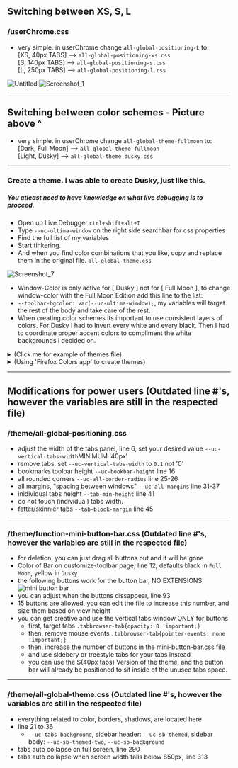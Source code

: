## Switching between XS, S, L
### /userChrome.css
- very simple. in userChrome change `all-global-positioning-L` to: <br>
[XS, 40px TABS] --> `all-global-positioning-xs.css` <br>
[S, 140px TABS] --> `all-global-positioning-s.css` <br>
[L, 250px TABS] --> `all-global-positioning-l.css` <br>

![Untitled](https://github.com/soulhotel/FF-CSS-ULTIMA/assets/155501797/9a75ae49-2217-4757-ba89-15d99b545a26)
![Screenshot_1](https://github.com/soulhotel/FF-CSS-ULTIMA/assets/155501797/df0ddb4f-e8bf-46ff-8846-f7118739d874)

---

## Switching between color schemes - Picture above ^

- very simple. in userChrome change `all-global-theme-fullmoon` to: <br>
[Dark, Full Moon] --> `all-global-theme-fullmoon` <br>
[Light, Dusky] --> `all-global-theme-dusky.css` <br>

---

### Create a theme. I was able to create Dusky, just like this.
##### You atleast need to have knowledge on what live debugging is to proceed.
- Open up Live Debugger `ctrl+shift+alt+I`
- Type `--uc-ultima-window` on the right side searchbar for css properties
- Find the full list of my variables
- Start tinkering.
- And when you find color combinations that you like, copy and replace them in the original file. `all-global-theme.css`

![Screenshot_7](https://github.com/soulhotel/FF-CSS-ULTIMA/assets/155501797/88e4ac9e-68e0-48de-a9bc-517c14f1a23f)

- Window-Color is only active for [ Dusky ] not for [ Full Moon ], to change window-color with the Full Moon Edition add this line to the list:
- `--toolbar-bgcolor: var(--uc-ultima-window);`, my variables will target the rest of the body and take care of the rest.
- When creating color schemes its important to use consistent layers of colors. For Dusky I had to Invert every white and every black. Then I had to coordinate proper accent colors to compliment the white backgrounds i decided on.

<details>
  <summary>(Click me for example of themes file)</summary>

![Screenshot_2](https://github.com/soulhotel/FF-CSS-ULTIMA/assets/155501797/4e3a989c-8366-4fcc-8933-d42449c8f51c)
</details>
<details>
  <summary>(Using 'Firefox Colors app' to create themes)</summary>

![Screenshot_1](https://github.com/soulhotel/FF-CSS-ULTIMA/assets/155501797/50ede808-227d-4ef0-b49b-692c8cf70b64)
</details>

---

## Modifications for power users (Outdated line #'s, however the variables are still in the respected file)

### /theme/all-global-positioning.css

- adjust the width of the tabs panel, line 6, set your desired value `--uc-vertical-tabs-width`MINIMUM '40px'
- remove tabs, set `--uc-vertical-tabs-width` to `0.1` not '0'
- bookmarks toolbar height `--uc-bookbar-height` line 16
- all rounded corners `--uc-all-border-radius` line 25-26
- all margins, "spacing between windows" `--uc-all-margins` line 31-37
- inidividual tabs height `--tab-min-height` line 41
- do not touch (individual) tabs width.
- fatter/skinnier tabs `--tab-block-margin` line 45

---

### /theme/function-mini-button-bar.css (Outdated line #'s, however the variables are still in the respected file)

- for deletion, you can just drag all buttons out and it will be gone
- Color of Bar on customize-toolbar page, line 12, defaults black in `Full Moon`, yellow in `Dusky`
- the following buttons work for the button bar, NO EXTENSIONS:
![mini button bar](https://github.com/soulhotel/FF-CSS-ULTIMA/assets/155501797/c0322340-9c81-47f3-bdda-44bd520cb14a)
- you can adjust when the buttons dissappear, line 93
- 15 buttons are allowed, you can edit the file to increase this number, and size them based on view height
- you can get creative and use the vertical tabs window ONLY for buttons
  - first, target tabs `.tabbrowser-tab{opacity: 0 !important;}`
  - then, remove mouse events `.tabbrowser-tab{pointer-events: none !important;}`
  - then, increase the number of buttons in the mini-button-bar.css file
  - and use sidebery or treestyle tabs for your tabs instead
  - you can use the S(40px tabs) Version of the theme, and the button bar will already be positioned to sit inside of the unused tabs space.

---

### /theme/all-global-theme.css (Outdated line #'s, however the variables are still in the respected file)

- everything related to color, borders, shadows, are located here
- line 21 to 36
  - `--uc-tabs-background`, sidebar header: `--uc-sb-themed`, sidebar body: `--uc-sb-themed-two`, `--uc-sb-background`
- tabs auto collapse on full screen, line 290
- tabs auto collapse when screen width falls below 850px, line 313
